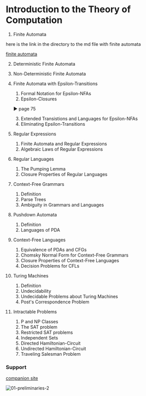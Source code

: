 # Introduction to the Theory of Computation


1. Finite Automata

here is the link in the directory to the md file with finite automata

[finite automata](/course/chapters/finite_automata.md)


2. Deterministic Finite Automata
3. Non-Deterministic Finite Automata
4. Finite Automata with Epsilon-Transitions

    1. Formal Notation for Epsilon-NFAs
    2. Epsilon-Closures
    
    ▶︎ page 75
    
    3. Extended Transistions and Languages for Epsilon-NFAs
    4. Eliminating Epsilon-Transitions

5.  Regular Expressions
    1. Finite Automata and Regular Expressions
    2. Algebraic Laws of Regular Expressions

6.  Regular Languages
    1. The Pumping Lemma
    2. Closure Properties of Regular Languages

7. Context-Free Grammars
    1. Definition
    2. Parse Trees
    3. Ambiguity in Grammars and Languages

8.  Pushdown Automata
    1.  Definition
    2.  Languages of PDA

9.  Context-Free Languages
    1.  Equivalence of PDAs and CFGs
    2.  Chomsky Normal Form for Context-Free Grammars
    3.  Closure Properties of Context-Free Languages
    4.  Decision Problems for CFLs

10. Turing Machines
    1. Definition
    2. Undecidability
    3. Undecidable Problems about Turing Machines
    4. Post's Correspondence Problem

11. Intractable Problems
    1. P and NP Classes
    2. The SAT problem
    3. Restricted SAT problems
    4. Independent Sets
    5. Directed Hamiltonian-Circuit
    6. Undirected Hamiltonian-Circuit
    7. Traveling Salesman Problem

### Support
[companion site](http://www-db.stanford.edu/~ullman/ialc.html)

![01-preliminaries-2](https://user-images.githubusercontent.com/65584733/188156760-9588f40a-05a7-4f99-ade6-fd7582b24506.jpg)



